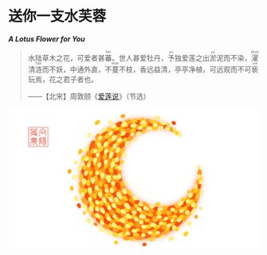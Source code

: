 <!-- Created by 向阳花花农 (The Sunflorist) on 2024-11-22. -->
<!-- The Sunflorist's Shangri-La © 2024 by The Sunflorist is licensed under CC BY-NC-SA 4.0, all rights reserved. -->

# 送你一支水芙蓉

***A Lotus Flower for You***

> 水陆草木之花，可爱者甚<ruby>蕃<rt>fán</rt></ruby>。世人甚爱牡丹，<ruby>予<rt>yú</rt></ruby>独爱莲之出<ruby>淤<rt>yū</rt></ruby>泥而不染，<ruby>濯<rt>zhuó</rt></ruby>清<ruby>涟<rt>lián</rt></ruby>而不妖，中通外直，不<ruby>蔓<rt>màn</rt></ruby>不枝，香远益清，亭亭净植，可远观而不可<ruby>亵<rt>xiè</rt></ruby>玩焉，花之君子者也。
> <p class="attribution">——【北宋】周敦颐《<a href="https://hanyu.baidu.com/shici/detail?pid=9b5dcacead424897ac2c9db8f1ad01fa">爱莲说</a>》（节选）</p>

![Moon](../_images/moon.png)
